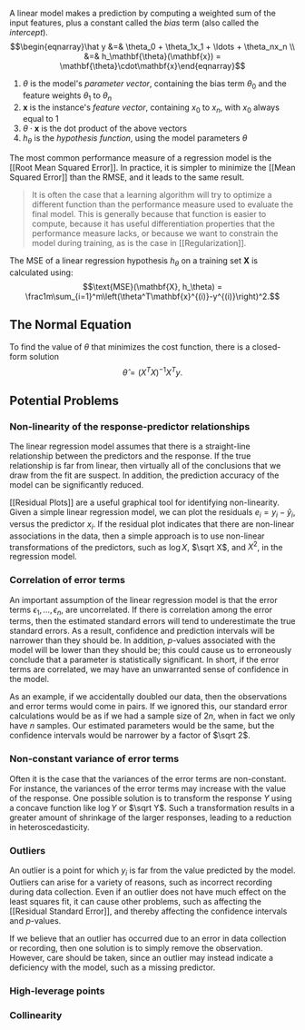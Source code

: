 A linear model makes a prediction by computing a weighted sum of the input features, plus a constant called the *bias* term (also called the *intercept*). $$\begin{eqnarray}\hat y &=& \theta_0 + \theta_1x_1 + \ldots + \theta_nx_n \\ &=& h_\mathbf{\theta}(\mathbf{x}) = \mathbf{\theta}\cdot\mathbf{x}\end{eqnarray}$$
1. $\theta$ is the model's *parameter vector*, containing the bias term $\theta_0$ and the feature weights $\theta_1$ to $\theta_n$
2. $\mathbf{x}$ is the instance's *feature vector*, containing $x_0$ to $x_n$, with $x_0$ always equal to 1
3. $\theta\cdot\mathbf{x}$ is the dot product of the above vectors
4. $h_\theta$ is the *hypothesis function*, using the model parameters $\theta$

The most common performance measure of a regression model is the [[Root Mean Squared Error]]. In practice, it is simpler to minimize the [[Mean Squared Error]] than the RMSE, and it leads to the same result.

> It is often the case that a learning algorithm will try to optimize a different function than the performance measure used to evaluate the final model. This is generally because that function is easier to compute, because it has useful differentiation properties that the performance measure lacks, or because we want to constrain the model during training, as is the case in [[Regularization]].

The MSE of a linear regression hypothesis $h_\theta$ on a training set $\mathbf{X}$ is calculated using: $$\text{MSE}(\mathbf{X}, h_\theta) = \frac1m\sum_{i=1}^m\left(\theta^T\mathbf{x}^{(i)}-y^{(i)}\right)^2.$$
## The Normal Equation

To find the value of $\theta$ that minimizes the cost function, there is a closed-form solution $$\hat\theta=(X^TX)^{-1}X^Ty.$$
## Potential Problems

### Non-linearity of the response-predictor relationships

The linear regression model assumes that there is a straight-line relationship between the predictors and the response. If the true relationship is far from linear, then virtually all of the conclusions that we draw from the fit are suspect. In addition, the prediction accuracy of the model can be significantly reduced.

[[Residual Plots]] are a useful graphical tool for identifying non-linearity. Given a simple linear regression model, we can plot the residuals $e_i = y_i - \hat y_i$, versus the predictor $x_i$. If the residual plot indicates that there are non-linear associations in the data, then a simple approach is to use non-linear transformations of the predictors, such as $\log X$, $\sqrt X$, and $X^2$, in the regression model.
### Correlation of error terms

An important assumption of the linear regression model is that the error terms $\epsilon_1, \ldots, \epsilon_n$, are uncorrelated. If there is correlation among the error terms, then the estimated standard errors will tend to underestimate the true standard errors. As a result, confidence and prediction intervals will be narrower than they should be. In addition, $p$-values associated with the model will be lower than they should be; this could cause us to erroneously conclude that a parameter is statistically significant. In short, if the error terms are correlated, we may have an unwarranted sense of confidence in the model.

As an example, if we accidentally doubled our data, then the observations and error terms would come in pairs. If we ignored this, our standard error calculations would be as if we had a sample size of $2n$, when in fact we only have $n$ samples. Our estimated parameters would be the same, but the confidence intervals would be narrower by a factor of $\sqrt 2$.
### Non-constant variance of error terms

Often it is the case that the variances of the error terms are non-constant. For instance, the variances of the error terms may increase with the value of the response. One possible solution is to transform the response $Y$ using a concave function like $\log Y$ or $\sqrt Y$. Such a transformation results in a greater amount of shrinkage of the larger responses, leading to a reduction in heteroscedasticity.  
### Outliers

An outlier is a point for which $y_i$ is far from the value predicted by the model. Outliers can arise for a variety of reasons, such as incorrect recording during data collection. Even if an outlier does not have much effect on the least squares fit, it can cause other problems, such as affecting the [[Residual Standard Error]], and thereby affecting the confidence intervals and $p$-values.

If we believe that an outlier has occurred due to an error in data collection or recording, then one solution is to simply remove the observation. However, care should be taken, since an outlier may instead indicate a deficiency with the model, such as a missing predictor.
### High-leverage points

### Collinearity
